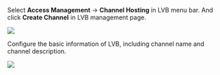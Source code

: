 Select **Access Management** -> **Channel Hosting** in LVB menu bar. And click **Create Channel** in LVB management page.

![](https://main.qcloudimg.com/raw/5742c4f436ec292bfc62e59b37134864.png)

Configure the basic information of LVB, including channel name and channel description.

![](https://main.qcloudimg.com/raw/1fd7267f33a38df7c7f74a14b50cccd5.png)
